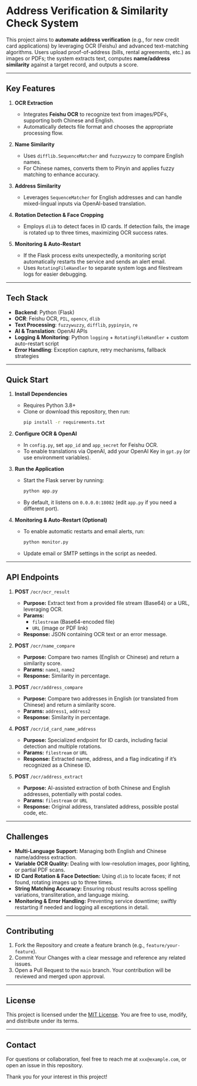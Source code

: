 # Address Verification & Similarity Check System

This project aims to **automate address verification** (e.g., for new credit card applications) by leveraging OCR (Feishu) and advanced text-matching algorithms. Users upload proof-of-address (bills, rental agreements, etc.) as images or PDFs; the system extracts text, computes **name/address similarity** against a target record, and outputs a score.

---

## Key Features

1. **OCR Extraction**  
   - Integrates **Feishu OCR** to recognize text from images/PDFs, supporting both Chinese and English.  
   - Automatically detects file format and chooses the appropriate processing flow.

2. **Name Similarity**  
   - Uses `difflib.SequenceMatcher` and `fuzzywuzzy` to compare English names.  
   - For Chinese names, converts them to Pinyin and applies fuzzy matching to enhance accuracy.

3. **Address Similarity**  
   - Leverages `SequenceMatcher` for English addresses and can handle mixed-lingual inputs via OpenAI-based translation.

4. **Rotation Detection & Face Cropping**  
   - Employs `dlib` to detect faces in ID cards. If detection fails, the image is rotated up to three times, maximizing OCR success rates.

5. **Monitoring & Auto-Restart**  
   - If the Flask process exits unexpectedly, a monitoring script automatically restarts the service and sends an alert email.  
   - Uses `RotatingFileHandler` to separate system logs and filestream logs for easier debugging.

---

## Tech Stack

- **Backend**: Python (Flask)  
- **OCR**: Feishu OCR, `PIL`, `opencv`, `dlib`  
- **Text Processing**: `fuzzywuzzy`, `difflib`, `pypinyin`, `re`  
- **AI & Translation**: OpenAI APIs  
- **Logging & Monitoring**: Python `logging` + `RotatingFileHandler` + custom auto-restart script  
- **Error Handling**: Exception capture, retry mechanisms, fallback strategies  

---

## Quick Start

1. **Install Dependencies**  
   - Requires Python 3.8+  
   - Clone or download this repository, then run:
     ```bash
     pip install -r requirements.txt
     ```

2. **Configure OCR & OpenAI**  
   - In `config.py`, set `app_id` and `app_secret` for Feishu OCR.  
   - To enable translations via OpenAI, add your OpenAI Key in `gpt.py` (or use environment variables).

3. **Run the Application**  
   - Start the Flask server by running:
     ```bash
     python app.py
     ```
   - By default, it listens on `0.0.0.0:18082` (edit `app.py` if you need a different port).

4. **Monitoring & Auto-Restart (Optional)**  
   - To enable automatic restarts and email alerts, run:
     ```bash
     python monitor.py
     ```
   - Update email or SMTP settings in the script as needed.

---

## API Endpoints

1. **POST** `/ocr/ocr_result`  
   - **Purpose:** Extract text from a provided file stream (Base64) or a URL, leveraging OCR.  
   - **Params:**  
     - `filestream` (Base64-encoded file)  
     - `URL` (image or PDF link)  
   - **Response:** JSON containing OCR text or an error message.

2. **POST** `/ocr/name_compare`  
   - **Purpose:** Compare two names (English or Chinese) and return a similarity score.  
   - **Params:** `name1`, `name2`  
   - **Response:** Similarity in percentage.

3. **POST** `/ocr/address_compare`  
   - **Purpose:** Compare two addresses in English (or translated from Chinese) and return a similarity score.  
   - **Params:** `address1`, `address2`  
   - **Response:** Similarity in percentage.

4. **POST** `/ocr/id_card_name_address`  
   - **Purpose:** Specialized endpoint for ID cards, including facial detection and multiple rotations.  
   - **Params:** `filestream` or `URL`  
   - **Response:** Extracted name, address, and a flag indicating if it’s recognized as a Chinese ID.

5. **POST** `/ocr/address_extract`  
   - **Purpose:** AI-assisted extraction of both Chinese and English addresses, potentially with postal codes.  
   - **Params:** `filestream` or `URL`  
   - **Response:** Original address, translated address, possible postal code, etc.

---

## Challenges

- **Multi-Language Support:** Managing both English and Chinese name/address extraction.  
- **Variable OCR Quality:** Dealing with low-resolution images, poor lighting, or partial PDF scans.  
- **ID Card Rotation & Face Detection:** Using `dlib` to locate faces; if not found, rotating images up to three times.  
- **String Matching Accuracy:** Ensuring robust results across spelling variations, transliteration, and language mixing.  
- **Monitoring & Error Handling:** Preventing service downtime; swiftly restarting if needed and logging all exceptions in detail.

---

## Contributing

1. Fork the Repository and create a feature branch (e.g., `feature/your-feature`).  
2. Commit Your Changes with a clear message and reference any related issues.  
3. Open a Pull Request to the `main` branch. Your contribution will be reviewed and merged upon approval.

---

## License

This project is licensed under the [MIT License](./LICENSE). You are free to use, modify, and distribute under its terms.

---

## Contact

For questions or collaboration, feel free to reach me at `xxx@example.com`, or open an issue in this repository.

Thank you for your interest in this project!
